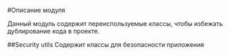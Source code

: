 #Описание модуля

Данный модуль содержит переиспользуемые классы, чтобы избежать дублирование кода в проекте.

##Security utils
Содержит классы для безопасности приложения